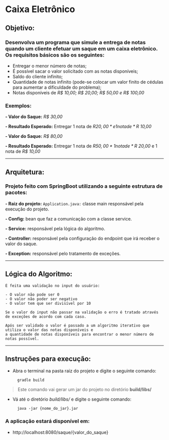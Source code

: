 # Caixa Eletrônico

## Objetivo:

### Desenvolva um programa que simule a entrega de notas quando um cliente efetuar um saque em um caixa eletrônico. Os requisitos básicos são os seguintes:

- Entregar o menor número de notas;
- É possível sacar o valor solicitado com as notas disponíveis;
- Saldo do cliente infinito;
- Quantidade de notas infinito (pode-se colocar um valor finito de cédulas para aumentar a dificuldade do problema);
- Notas disponíveis de *R$ 10,00; R$ 20,00; R$ 50,00 e R$ 100,00*

### Exemplos:

**- Valor do Saque:** *R$ 30,00* 

**- Resultado Esperado:** Entregar 1 nota de *R$20,00* e 1 nota de *R$ 10,00*

**- Valor do Saque:** *R$ 80,00* 

**- Resultado Esperado:** Entregar 1 nota de *R$50,00* 1 nota de *R$ 20,00* e 1 nota de *R$ 10,00*

___

## Arquitetura: 

### Projeto feito com SpringBoot utilizando a seguinte estrutura de pacotes:

**- Raiz do projeto:**  ```Application.java:``` classe main responsável pela execução do projeto.  

**- Config:** bean que faz a comunicação com a classe service.

**- Service:** responsável pela lógica do algoritmo.

**- Controller:** responsável pela configuração do endpoint que irá receber o valor do saque.

**- Exception:** responsável pelo tratamento de exceções. 

___

## Lógica do Algoritmo: 

    É feita uma validação no input do usuário:

    - O valor não pode ser 0
    - O valor não poder ser negativo
    - O valor tem que ser divisível por 10

    Se o valor do input não passar na validação o erro é tratado através de exceções de acordo com cada caso.
    
    Após ser validado o valor é passado a um algoritmo iterativo que utiliza o valor das notas disponíveis e
    a quantidade de notas disponíveis para encontrar o menor número de notas possível.

___

## Instruções para execução:

- Abra o terminal na pasta raiz do projeto e digite o seguinte comando: 

        gradle build

> Este comando vai gerar um jar do projeto no diretório **build/libs/**

- Vá até o diretório *build/libs/* e digite o seguinte comando: 

        java -jar {nome_do_jar}.jar

### A aplicação estará disponível em: 

- http://localhost:8080/saque/{valor_do_saque}
 
